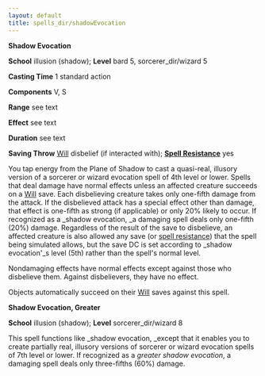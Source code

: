 ```yaml
---
layout: default
title: spells_dir/shadowEvocation
---
```

 **Shadow Evocation**

**School** illusion (shadow); **Level** bard 5, sorcerer_dir/wizard 5

**Casting Time** 1 standard action

**Components** V, S

**Range** see text

**Effect** see text

**Duration** see text

**Saving Throw** [Will](../combat#_will) disbelief (if interacted with); **[Spell Resistance](../glossary#_spell-resistance)** yes

You tap energy from the Plane of Shadow to cast a quasi-real, illusory version of a sorcerer or wizard evocation spell of 4th level or lower. Spells that deal damage have normal effects unless an affected creature succeeds on a [Will](../combat#_will) save. Each disbelieving creature takes only one-fifth damage from the attack. If the disbelieved attack has a special effect other than damage, that effect is one-fifth as strong (if applicable) or only 20% likely to occur. If recognized as a _shadow evocation, _a damaging spell deals only one-fifth (20%) damage. Regardless of the result of the save to disbelieve, an affected creature is also allowed any save (or [spell resistance](../glossary#_spell-resistance)) that the spell being simulated allows, but the save DC is set according to _shadow evocation'_s level (5th) rather than the spell's normal level.

Nondamaging effects have normal effects except against those who disbelieve them. Against disbelievers, they have no effect.

Objects automatically succeed on their [Will](../combat#_will) saves against this spell.

**Shadow Evocation, Greater**

**School** illusion (shadow); **Level** sorcerer_dir/wizard 8

This spell functions like _shadow evocation, _except that it enables you to create partially real, illusory versions of sorcerer or wizard evocation spells of 7th level or lower. If recognized as a _greater shadow evocation_, a damaging spell deals only three-fifths (60%) damage.

